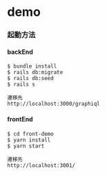 # demo
### 起動方法
#### backEnd
```
$ bundle install  
$ rails db:migrate
$ rails db:seed
$ rails s

遷移先
http://localhost:3000/graphiql
```

#### frontEnd
```
$ cd front-demo
$ yarn install
$ yarn start

遷移先
http://localhost:3001/
```
